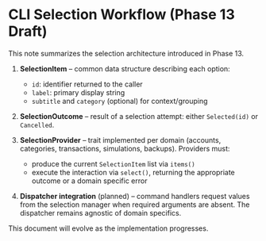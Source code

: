 # CLI Selection Workflow (Phase 13 Draft)

This note summarizes the selection architecture introduced in Phase 13.

1. **SelectionItem** – common data structure describing each option:
   - `id`: identifier returned to the caller
   - `label`: primary display string
   - `subtitle` and `category` (optional) for context/grouping

2. **SelectionOutcome** – result of a selection attempt: either `Selected(id)`
   or `Cancelled`.

3. **SelectionProvider** – trait implemented per domain (accounts,
   categories, transactions, simulations, backups). Providers must:
   - produce the current `SelectionItem` list via `items()`
   - execute the interaction via `select()`, returning the appropriate
     outcome or a domain specific error

4. **Dispatcher integration** (planned) – command handlers request values from
   the selection manager when required arguments are absent. The dispatcher
   remains agnostic of domain specifics.

This document will evolve as the implementation progresses.
